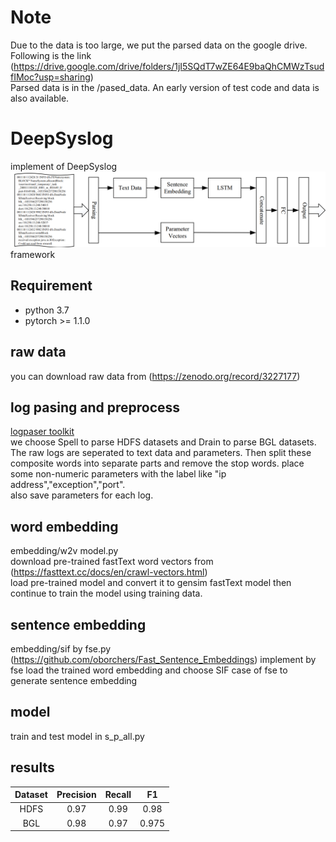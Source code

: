 # Note
Due to the data is too large, we put the parsed data on the google drive. Following is the link (https://drive.google.com/drive/folders/1jI5SQdT7wZE64E9baQhCMWzTsudfIMoc?usp=sharing)  
Parsed data is in the /pased_data. An early version of test code and data is also available.

# DeepSyslog
implement of DeepSyslog  
![Framework](framework.png)
framework
## Requirement

- python 3.7
- pytorch >= 1.1.0
## raw data
you can download raw data from (https://zenodo.org/record/3227177)

## log pasing and preprocess  
[logpaser toolkit](https://github.com/logpai/logparser)  
we choose Spell to parse HDFS datasets and Drain to parse BGL datasets.  
The raw logs are seperated to text data and parameters. Then split these composite words into separate parts and remove the stop words. 
place some non-numeric parameters with the label like "ip address","exception","port".  
also save parameters for each log.  


## word embedding  
embedding/w2v model.py  
download pre-trained fastText word vectors from (https://fasttext.cc/docs/en/crawl-vectors.html)  
load pre-trained model and convert it to gensim fastText model then continue to train the model using training data.  


## sentence embedding  
embedding/sif by fse.py  
(https://github.com/oborchers/Fast_Sentence_Embeddings)
implement by fse
load the trained word embedding and choose SIF case of fse to generate sentence embedding
   
 ## model
train and test model in s_p_all.py

## results

| **Dataset** | **Precision** | **Recall** | **F1** |
| :----:|:----:|:----:|:----:|
|HDFS|0.97 | 0.99 | 0.98 |
|BGL |0.98 |0.97 |0.975 |

